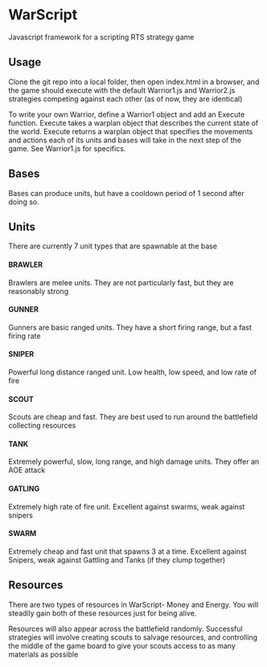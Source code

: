 # WarScript
Javascript framework for a scripting RTS strategy game

## Usage
Clone the git repo into a local folder, then open index.html in a browser, and the game should execute with the default Warrior1.js and Warrior2.js strategies competing against each other (as of now, they are identical)

To write your own Warrior, define a Warrior1 object and add an Execute function.  Execute takes a warplan object that describes the current state of the world.  Execute returns a warplan object that specifies the movements and actions each of its units and bases will take in the next step of the game.  See Warrior1.js for specifics.

## Bases
Bases can produce units, but have a cooldown period of 1 second after doing so.

## Units
There are currently 7 unit types that are spawnable at the base

#### BRAWLER
Brawlers are melee units.  They are not particularly fast, but they are reasonably strong

#### GUNNER
Gunners are basic ranged units.  They have a short firing range, but a fast firing rate

#### SNIPER
Powerful long distance ranged unit.  Low health, low speed, and low rate of fire

#### SCOUT
Scouts are cheap and fast.  They are best used to run around the battlefield collecting resources

#### TANK
Extremely powerful, slow, long range, and high damage units.  They offer an AOE attack

#### GATLING
Extremely high rate of fire unit.  Excellent against swarms, weak against snipers

#### SWARM
Extremely cheap and fast unit that spawns 3 at a time.  Excellent against Snipers, weak against Gattling and Tanks (if they clump together)

## Resources
There are two types of resources in WarScript- Money and Energy.  You will steadily gain both of these resources just for being alive.

Resources will also appear across the battlefield randomly.  Successful strategies will involve creating scouts to salvage resources, and controlling the middle of the game board to give your scouts access to as many materials as possible
